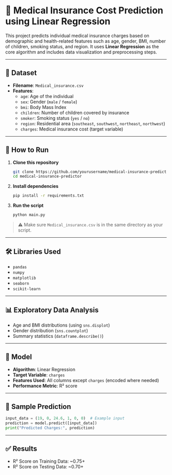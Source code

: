 # 🏥 Medical Insurance Cost Prediction using Linear Regression

This project predicts individual medical insurance charges based on demographic and health-related features such as age, gender, BMI, number of children, smoking status, and region. It uses **Linear Regression** as the core algorithm and includes data visualization and preprocessing steps.

---

## 📁 Dataset

- **Filename**: `Medical_insurance.csv`
- **Features**:
  - `age`: Age of the individual
  - `sex`: Gender (`male` / `female`)
  - `bmi`: Body Mass Index
  - `children`: Number of children covered by insurance
  - `smoker`: Smoking status (`yes` / `no`)
  - `region`: Residential area (`southeast`, `southwest`, `northeast`, `northwest`)
  - `charges`: Medical insurance cost (target variable)

---

## 🚀 How to Run

1. **Clone this repository**
   ```bash
   git clone https://github.com/yourusername/medical-insurance-predictor.git
   cd medical-insurance-predictor
   ```

2. **Install dependencies**
   ```bash
   pip install -r requirements.txt
   ```

3. **Run the script**
   ```bash
   python main.py
   ```

> ⚠️ Make sure `Medical_insurance.csv` is in the same directory as your script.

---

## 🛠️ Libraries Used

- `pandas`
- `numpy`
- `matplotlib`
- `seaborn`
- `scikit-learn`

---

## 📊 Exploratory Data Analysis

- Age and BMI distributions (using `sns.displot`)
- Gender distribution (`sns.countplot`)
- Summary statistics (`dataframe.describe()`)

---

## 🧠 Model

- **Algorithm**: Linear Regression
- **Target Variable**: `charges`
- **Features Used**: All columns except `charges` (encoded where needed)
- **Performance Metric**: R² score

---

## 🧪 Sample Prediction

```python
input_data = (19, 0, 24.6, 1, 0, 0)  # Example input
prediction = model.predict([input_data])
print("Predicted Charges:", prediction)
```

---

## ✅ Results

- R² Score on Training Data: ~0.75+
- R² Score on Testing Data: ~0.70+

